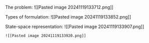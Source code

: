 The problem:
	![[Pasted image 20241119133712.png]]

Types of formulation:
	![[Pasted image 20241119133852.png]]

State-space representation:
	![[Pasted image 20241119133907.png]]

	![[Pasted image 20241119133920.png]]
	